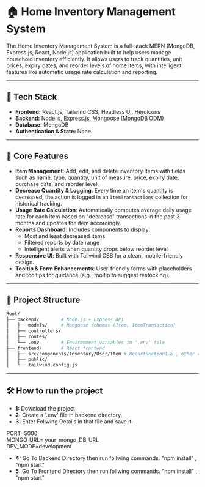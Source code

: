 # 🏠 Home Inventory Management System

The Home Inventory Management System is a full-stack MERN (MongoDB, Express.js, React, Node.js) application built to help users manage household inventory efficiently. It allows users to track quantities, unit prices, expiry dates, and reorder levels of home items, with intelligent features like automatic usage rate calculation and reporting.

---

## 🚀 Tech Stack

- **Frontend:** React.js, Tailwind CSS, Headless UI, Heroicons
- **Backend:** Node.js, Express.js, Mongoose (MongoDB ODM)
- **Database:** MongoDB
- **Authentication & State:** None

---

## 🔧 Core Features

- **Item Management**: Add, edit, and delete inventory items with fields such as name, type, quantity, unit of measure, price, expiry date, purchase date, and reorder level.
- **Decrease Quantity & Logging**: Every time an item's quantity is decreased, the action is logged in an `ItemTransactions` collection for historical tracking.
- **Usage Rate Calculation**: Automatically computes average daily usage rate for each item based on "decrease" transactions in the past 3 months and updates the item accordingly.
- **Reports Dashboard**: Includes components to display:
  - Most and least decreased items
  - Filtered reports by date range
  - Intelligent alerts when quantity drops below reorder level
- **Responsive UI**: Built with Tailwind CSS for a clean, mobile-friendly design.
- **Tooltip & Form Enhancements**: User-friendly forms with placeholders and tooltips for guidance (e.g., tooltip to suggest restocking).

---

## 📁 Project Structure

```bash
Root/
├── backend/        # Node.js + Express API
│   ├── models/     # Mongoose schemas (Item, ItemTransaction)
│   ├── controllers/
│   ├── routes/
│   └── .env        # Environment variables in '.env' file
├── frontend/       # React frontend
│   ├── src/components/Inventory/User/Item # ReportSection1–6 , other components
│   ├── public/
│   └── tailwind.config.js
```

---

## 🛠️ How to run the project

- **1:** Download the project
- **2:** Create a '.env' file in backend directory.
- **3:** Enter Follwing Details in that file and save it.

PORT=5000<br>
MONGO_URL= your_mongo_DB_URL<br>
DEV_MODE=development<br>

- **4:** Go To Backend Directory then run follwing commands. "npm install" , "npm start"
- **5:** Go To Frontend Directory then run follwing commands. "npm install" , "npm start"
